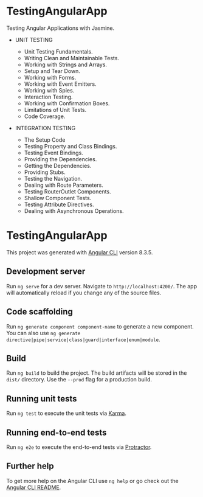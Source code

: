 # TestingAngularApp
Testing Angular Applications with Jasmine.

* UNIT TESTING
  - Unit Testing Fundamentals.
  - Writing Clean and Maintainable Tests. 
  - Working with Strings and Arrays.
  - Setup and Tear Down.
  - Working with Forms.
  - Working with Event Emitters.
  - Working with Spies.
  - Interaction Testing.
  - Working with Confirmation Boxes.
  - Limitations of Unit Tests.
  - Code Coverage.

* INTEGRATION TESTING
  - The Setup Code
  - Testing Property and Class Bindings.
  - Testing Event Bindings.
  - Providing the Dependencies.
  - Getting the Dependencies.
  - Providing Stubs.
  - Testing the Navigation.
  - Dealing with Route Parameters.
  - Testing RouterOutlet Components.
  - Shallow Component Tests.
  - Testing Attribute Directives.
  - Dealing with Asynchronous Operations.



# TestingAngularApp

This project was generated with [Angular CLI](https://github.com/angular/angular-cli) version 8.3.5.

## Development server

Run `ng serve` for a dev server. Navigate to `http://localhost:4200/`. The app will automatically reload if you change any of the source files.

## Code scaffolding

Run `ng generate component component-name` to generate a new component. You can also use `ng generate directive|pipe|service|class|guard|interface|enum|module`.

## Build

Run `ng build` to build the project. The build artifacts will be stored in the `dist/` directory. Use the `--prod` flag for a production build.

## Running unit tests

Run `ng test` to execute the unit tests via [Karma](https://karma-runner.github.io).

## Running end-to-end tests

Run `ng e2e` to execute the end-to-end tests via [Protractor](http://www.protractortest.org/).

## Further help

To get more help on the Angular CLI use `ng help` or go check out the [Angular CLI README](https://github.com/angular/angular-cli/blob/master/README.md).
